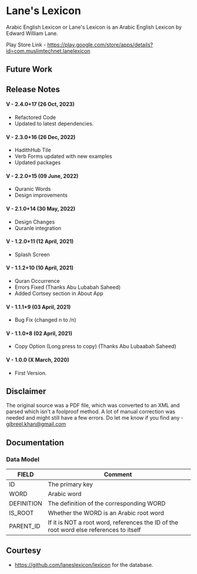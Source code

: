 # Lane's Lexicon

Arabic English Lexicon or Lane's Lexicon is an Arabic English Lexicon by Edward William Lane.

Play Store Link - https://play.google.com/store/apps/details?id=com.muslimtechnet.lanelexicon

## Future Work

## Release Notes

#### V - 2.4.0+17 (26 Oct, 2023) 
- Refactored Code
- Updated to latest dependencies.

#### V - 2.3.0+16 (26 Dec, 2022) 
- HadithHub Tile
- Verb Forms updated with new examples
- Updated packages

#### V - 2.2.0+15 (09 June, 2022) 
- Quranic Words
- Design improvements

#### V - 2.1.0+14 (30 May, 2022) 
- Design Changes
- Quranle integration

#### V - 1.2.0+11 (12 April, 2021) 
- Splash Screen

#### V - 1.1.2+10 (10 April, 2021) 
- Quran Occurrence 
- Errors Fixed (Thanks Abu Lubabah Saheed)
- Added Cortsey section in About App

#### V - 1.1.1+9 (03 April, 2021) 
- Bug Fix (changed n to /n)

#### V - 1.1.0+8 (02 April, 2021) 
- Copy Option (Long press to copy) (Thanks Abu Lubaabah Saheed)

#### V - 1.0.0 (X March, 2020)
- First Version.

## Disclaimer
The original source was a PDF file, which was converted to an XML and parsed which isn't a foolproof method. A lot of manual correction was needed and might still have a few errors. Do let me know if you find any - gibreel.khan@gmail.com

## Documentation

### Data Model
FIELD | Comment
--- | ---
ID | The primary key
WORD | Arabic word
DEFINITION |  The definition of the corresponding WORD
IS_ROOT | Whether the WORD is an Arabic root word
PARENT_ID | If it is NOT a root word, references the ID of the root word else references to itself

## Courtesy
- https://github.com/laneslexicon/lexicon for the database.

